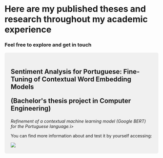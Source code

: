 # Here are my published theses and research throughout my academic experience

### Feel free to explore and get in touch

 
<div style="background-color: #f0f0f0; padding: 20px; border-radius: 5px; margin-bottom: 20px;">
  <h2>Sentiment Analysis for Portuguese: Fine-Tuning of Contextual Word Embedding Models <p>(Bachelor's thesis project in Computer Engineering)</p> </h2>
  
  <p><i>Refinement of a contextual machine learning model (Google BERT) for the Portuguese language.</i>i></p>
  <p>You can find more information about and test it by yourself accessing:</p>
  <a href="https://huggingface.co/renanperes/" target="_blank">
    <img src="https://img.shields.io/badge/-Hugging%20Face-%230A0A0A?style=for-the-badge&logo=huggingface&logoColor=yellow" target="_blank"></a> 
</div>
